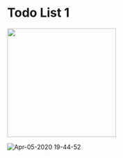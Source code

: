 
# Todo List 1

<img width="250" src="https://user-images.githubusercontent.com/26485327/78473842-4a066200-7776-11ea-8e77-75e75a9b7dec.jpeg">


![Apr-05-2020 19-44-52](https://user-images.githubusercontent.com/26485327/78473801-fa279b00-7775-11ea-9e31-34a37761ed02.gif)

